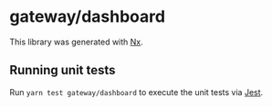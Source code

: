 # gateway/dashboard

This library was generated with [Nx](https://nx.dev).

## Running unit tests

Run `yarn test gateway/dashboard` to execute the unit tests via [Jest](https://jestjs.io).
